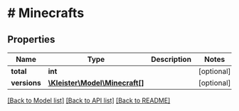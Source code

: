 # # Minecrafts

## Properties

Name | Type | Description | Notes
------------ | ------------- | ------------- | -------------
**total** | **int** |  | [optional]
**versions** | [**\Kleister\Model\Minecraft[]**](Minecraft.md) |  | [optional]

[[Back to Model list]](../../README.md#models) [[Back to API list]](../../README.md#endpoints) [[Back to README]](../../README.md)
